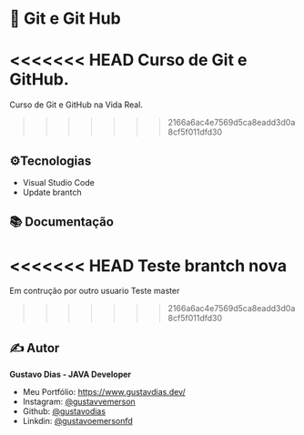 # 📑 Git e Git Hub

<<<<<<< HEAD
Curso de Git e GitHub.
=======
Curso de Git e GitHub na Vida Real.
>>>>>>> 2166a6ac4e7569d5ca8eadd3d0a8cf5f011dfd30

## ⚙️Tecnologias

- Visual Studio Code
- Update brantch

## 📚 Documentação

<<<<<<< HEAD
Teste brantch nova
=======
Em contrução por outro usuario
Teste master
>>>>>>> 2166a6ac4e7569d5ca8eadd3d0a8cf5f011dfd30

## ✍️ Autor

**Gustavo Dias - JAVA Developer**

- Meu Portfólio: https://www.gustavdias.dev/
- Instagram: [@gustavvemerson](https://www.instagram.com/gustavvemerson/)
- Github: [@gustavodias](https://github.com/gustavodias)
- Linkdin: [@gustavoemersonfd](https://www.linkedin.com/in/gustavoemersonfd/)
